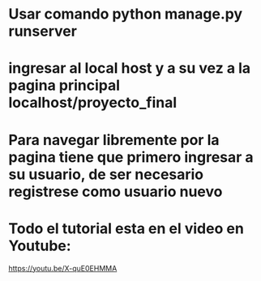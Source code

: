 # Usar comando python manage.py runserver
# ingresar al local host y a su vez a la pagina principal localhost/proyecto_final
# Para navegar libremente por la pagina tiene que primero ingresar a su usuario, de ser necesario registrese como usuario nuevo
# Todo el tutorial esta en el video en Youtube:

https://youtu.be/X-quE0EHMMA